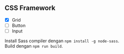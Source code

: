 ## CSS Framework

- [x] Grid
- [ ] Button
- [ ] Input

Install Sass compiler dengan `npm install -g node-sass`.  
Build dengan `npm run build`.
